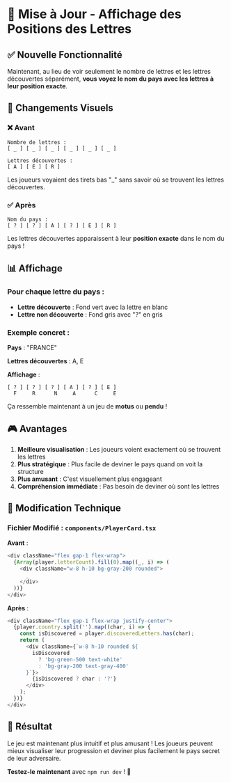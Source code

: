 # 🎯 Mise à Jour - Affichage des Positions des Lettres

## ✅ Nouvelle Fonctionnalité

Maintenant, au lieu de voir seulement le nombre de lettres et les lettres découvertes séparément, **vous voyez le nom du pays avec les lettres à leur position exacte**.

## 🎨 Changements Visuels

### ❌ Avant
```
Nombre de lettres :
[ _ ] [ _ ] [ _ ] [ _ ] [ _ ] [ _ ]

Lettres découvertes :
[ A ] [ E ] [ R ]
```

Les joueurs voyaient des tirets bas "_" sans savoir où se trouvent les lettres découvertes.

### ✅ Après
```
Nom du pays :
[ ? ] [ ? ] [ A ] [ ? ] [ E ] [ R ]
```

Les lettres découvertes apparaissent à leur **position exacte** dans le nom du pays !

## 📊 Affichage

### Pour chaque lettre du pays :
- **Lettre découverte** : Fond vert avec la lettre en blanc
- **Lettre non découverte** : Fond gris avec "?" en gris

### Exemple concret :

**Pays** : "FRANCE"

**Lettres découvertes** : A, E

**Affichage** :
```
[ ? ] [ ? ] [ ? ] [ A ] [ ? ] [ E ]
  F     R      N     A      C     E
```

Ça ressemble maintenant à un jeu de **motus** ou **pendu** !

## 🎮 Avantages

1. **Meilleure visualisation** : Les joueurs voient exactement où se trouvent les lettres
2. **Plus stratégique** : Plus facile de deviner le pays quand on voit la structure
3. **Plus amusant** : C'est visuellement plus engageant
4. **Compréhension immédiate** : Pas besoin de deviner où sont les lettres

## 🔧 Modification Technique

### Fichier Modifié : `components/PlayerCard.tsx`

**Avant** :
```typescript
<div className="flex gap-1 flex-wrap">
  {Array(player.letterCount).fill(0).map((_, i) => (
    <div className="w-8 h-10 bg-gray-200 rounded">
      _
    </div>
  ))}
</div>
```

**Après** :
```typescript
<div className="flex gap-1 flex-wrap justify-center">
  {player.country.split('').map((char, i) => {
    const isDiscovered = player.discoveredLetters.has(char);
    return (
      <div className={`w-8 h-10 rounded ${
        isDiscovered 
          ? 'bg-green-500 text-white' 
          : 'bg-gray-200 text-gray-400'
      }`}>
        {isDiscovered ? char : '?'}
      </div>
    );
  })}
</div>
```

## 🎯 Résultat

Le jeu est maintenant plus intuitif et plus amusant ! Les joueurs peuvent mieux visualiser leur progression et deviner plus facilement le pays secret de leur adversaire.

**Testez-le maintenant** avec `npm run dev` ! 🚀


